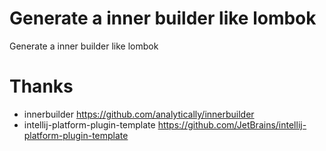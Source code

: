 # Generate a inner builder like lombok

<!-- Plugin description -->
Generate a inner builder like lombok
<!-- Plugin description end -->

# Thanks

* innerbuilder https://github.com/analytically/innerbuilder
* intellij-platform-plugin-template https://github.com/JetBrains/intellij-platform-plugin-template
